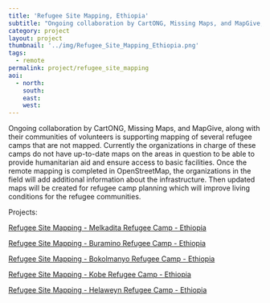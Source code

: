 ```yaml
---
title: 'Refugee Site Mapping, Ethiopia'
subtitle: "Ongoing collaboration by CartONG, Missing Maps, and MapGive, along with their communities of volunteers is supporting mapping of several refugee camps that are not mapped."
category: project
layout: project
thumbnail: '../img/Refugee_Site_Mapping_Ethiopia.png'
tags:
  - remote
permalink: project/refugee_site_mapping
aoi:
  - north:
    south:
    east:
    west:
---
```


Ongoing collaboration by CartONG, Missing Maps, and MapGive, along with their communities of volunteers is supporting mapping of several refugee camps that are not mapped. Currently the organizations in charge of these camps do not have up-to-date maps on the areas in question to be able to provide humanitarian aid and ensure access to basic facilities. Once the remote mapping is completed in OpenStreetMap, the organizations in the field will add additional information about the infrastructure. Then updated maps will be created for refugee camp planning which will improve living conditions for the refugee communities.

Projects:
<p>
<a href="https://tasks.hotosm.org/projects/9771">Refugee Site Mapping - Melkadita Refugee Camp - Ethiopia</a>
<p>
<a href="https://tasks.hotosm.org/projects/9847">Refugee Site Mapping - Buramino Refugee Camp - Ethiopia</a>
<p>
<a href="https://tasks.hotosm.org/projects/9848">Refugee Site Mapping - Bokolmanyo Refugee Camp - Ethiopia</a>
<p>
<a href="https://tasks.hotosm.org/projects/9849">Refugee Site Mapping - Kobe Refugee Camp - Ethiopia</a>
<p>
<a href="https://tasks.hotosm.org/projects/9850">Refugee Site Mapping - Helaweyn Refugee Camp - Ethiopia</a>


